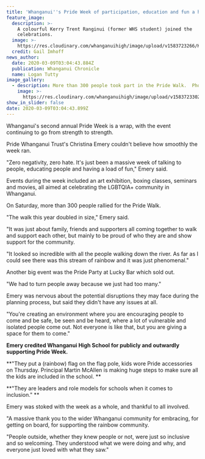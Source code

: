 ```yaml
---
title: 'Whanganui''s Pride Week of participation, education and fun a huge success'
feature_image:
  description: >-
    A colourful Kerry Trent Ranginui (former WHS student) joined the
    celebrations.
  image: >-
    https://res.cloudinary.com/whanganuihigh/image/upload/v1583723266/Kerry_Ranginui._Chron_9.3.20.jpg
  credit: Gail Imhoff
news_author:
  date: 2020-03-09T03:04:43.884Z
  publication: Whanganui Chronicle
  name: Logan Tutty
image_gallery:
  - description: More than 300 people took part in the Pride Walk.  Photo / Ange Hope.
    image: >-
      https://res.cloudinary.com/whanganuihigh/image/upload/v1583723302/Chron_9.3.20_crowd.jpg
show_in_slider: false
date: 2020-03-09T03:04:43.899Z
---
```

Whanganui's second annual Pride Week is a wrap, with the event continuing to go from strength to strength.

Pride Whanganui Trust's Christina Emery couldn't believe how smoothly the week ran.

"Zero negativity, zero hate. It's just been a massive week of talking to people, educating people and having a load of fun," Emery said.

Events during the week included an art exhibition, boxing classes, seminars and movies, all aimed at celebrating the LGBTQIA+ community in Whanganui.

On Saturday, more than 300 people rallied for the Pride Walk.

"The walk this year doubled in size," Emery said.

"It was just about family, friends and supporters all coming together to walk and support each other, but mainly to be proud of who they are and show support for the community.

"It looked so incredible with all the people walking down the river. As far as I could see there was this stream of rainbow and it was just phenomenal."

Another big event was the Pride Party at Lucky Bar which sold out.

"We had to turn people away because we just had too many."

Emery was nervous about the potential disruptions they may face during the planning process, but said they didn't have any issues at all.

"You're creating an environment where you are encouraging people to come and be safe, be seen and be heard, where a lot of vulnerable and isolated people come out. Not everyone is like that, but you are giving a space for them to come."

**Emery credited Whanganui High School for publicly and outwardly supporting Pride Week.**

**"They put a (rainbow) flag on the flag pole, kids wore Pride accessories on Thursday. Principal Martin McAllen is making huge steps to make sure all the kids are included in the school.**

**"They are leaders and role models for schools when it comes to inclusion."**

Emery was stoked with the week as a whole, and thankful to all involved.

"A massive thank you to the wider Whanganui community for embracing, for getting on board, for supporting the rainbow community.

"People outside, whether they knew people or not, were just so inclusive and so welcoming. They understood what we were doing and why, and everyone just loved with what they saw."